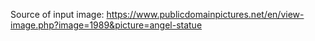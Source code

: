 Source of input image: https://www.publicdomainpictures.net/en/view-image.php?image=1989&picture=angel-statue
